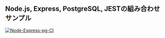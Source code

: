 ## Node.js, Express, PostgreSQL, JESTの組み合わせサンプル

[![Node-Express-pg-CI](https://github.com/next-fire-starter/node-express-pg/actions/workflows/ci.yml/badge.svg)](https://github.com/next-fire-starter/node-express-pg/actions/workflows/ci.yml)
